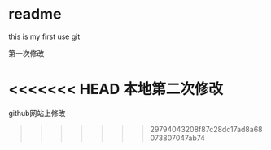 # readme

this is my first use git

第一次修改

<<<<<<< HEAD
本地第二次修改
=======
github网站上修改
>>>>>>> 29794043208f87c28dc17ad8a68073807047ab74
